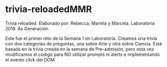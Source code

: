 # trivia-reloadedMMR
Trivia reloaded.
Elaborado por: Rebecca, Mariela y Marcela. Laboratoria 2019. 8a Generación.

Este fue el primer reto de la Semana 1 en Laboratoria.
Creamos una trivia con dos categorías de preguntas, una sobre Arte y otra sobre Ciencia.
Está basada en la trivia creada en la semana de Pre-admisión, pero esta vez modificamos el código para NO utilizar prompts ni alerts e implementando el evento click del DOM.
